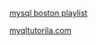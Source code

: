 
[mysql boston playlist](https://www.youtube.com/playlist?list=PL32BC9C878BA72085)

[myqltutorila.com](http://www.mysqltutorial.org)
